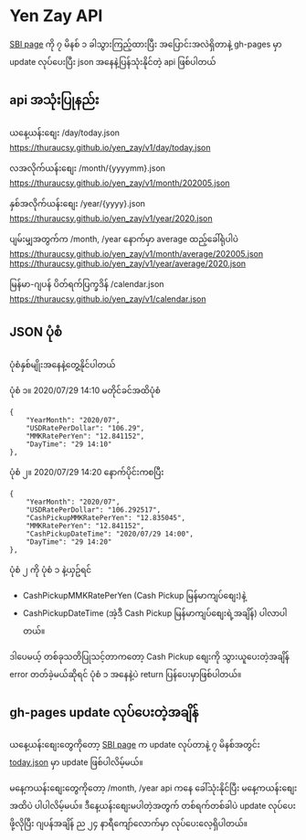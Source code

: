 # Yen Zay API
[SBI page](https://kumiai.remit.co.jp/exchange/) ကို ၇ မိနစ် ၁ ခါသွားကြည့်ထားပြီး အပြောင်းအလဲရှိတာနဲ့ gh-pages မှာ update လုပ်ပေးပြီး json အနေနဲ့ပြန်သုံးနိုင်တဲ့ api ဖြစ်ပါတယ်

## api အသုံးပြုနည်း

ယနေ့ယန်းစျေး /day/today.json  
https://thuraucsy.github.io/yen_zay/v1/day/today.json

လအလိုက်ယန်းစျေး /month/{yyyymm}.json   
https://thuraucsy.github.io/yen_zay/v1/month/202005.json 

နှစ်အလိုက်ယန်းစျေး /year/{yyyy}.json  
https://thuraucsy.github.io/yen_zay/v1/year/2020.json

ပျမ်းမျှအတွက်က /month, /year နောက်မှာ average ထည့်ခေါ်ရုံပါပဲ  
https://thuraucsy.github.io/yen_zay/v1/month/average/202005.json  
https://thuraucsy.github.io/yen_zay/v1/year/average/2020.json

မြန်မာ-ဂျပန် ပိတ်ရက်ပြက္ခဒိန် /calendar.json  
https://thuraucsy.github.io/yen_zay/v1/calendar.json

## JSON ပုံစံ
ပုံစံနှစ်မျိုးအနေနဲ့တွေ့နိုင်ပါတယ်

ပုံစံ ၁။ 2020/07/29 14:10 မတိုင်ခင်အထိပုံစံ
```
{
    "YearMonth": "2020/07",
    "USDRatePerDollar": "106.29",
    "MMKRatePerYen": "12.841152",
    "DayTime": "29 14:10"
},
```

ပုံစံ ၂။ 2020/07/29 14:20 နောက်ပိုင်းကစပြီး
```
{
    "YearMonth": "2020/07",
    "USDRatePerDollar": "106.292517",
    "CashPickupMMKRatePerYen": "12.835045",
    "MMKRatePerYen": "12.841152",
    "CashPickupDateTime": "2020/07/29 14:00",
    "DayTime": "29 14:20"
},
```
ပုံစံ ၂ ကို ပုံစံ ၁ နဲ့ယှဥ်ရင် 
- CashPickupMMKRatePerYen (Cash Pickup မြန်မာကျပ်စျေး)နဲ့ 
- CashPickupDateTime (အဲ့ဒီ Cash Pickup မြန်မာကျပ်စျေးရဲ့အချိန်) ပါလာပါတယ်။ 

ဒါပေမယ့် တစ်ခုသတိပြုသင့်တာကတော့ Cash Pickup စျေးကို သွားယူပေးတဲ့အချိန် error တတ်ခဲ့မယ်ဆိုရင် ပုံစံ ၁ အနေနဲ့ပဲ return ပြန်ပေးမှာဖြစ်ပါတယ်။

## gh-pages update လုပ်ပေးတဲ့အချိန်
ယနေ့ယန်းစျေးတွေကိုတော့ [SBI page](https://kumiai.remit.co.jp/exchange/) က update လုပ်တာနဲ့ ၇ မိနစ်အတွင်း 
[today.json](https://thuraucsy.github.io/yen_zay/v1/day/today.json) မှာ update ဖြစ်ပါလိမ့်မယ်။

မနေ့ကယန်းစျေးတွေကိုတော့ /month, /year api ကနေ ခေါ်သုံးနိုင်ပြီး မနေ့ကယန်းစျေးအထိပဲ ပါပါလိမ့်မယ်။ 
ဒီနေ့ယန်းစျေးမပါတဲ့အတွက် တစ်ရက်တစ်ခါပဲ update လုပ်ပေးဖို့လိုပြီး ဂျပန်အချိန် ည ၂၄ နာရီကျော်လောက်မှာ လုပ်ပေးလေ့ရှိပါတယ်။

